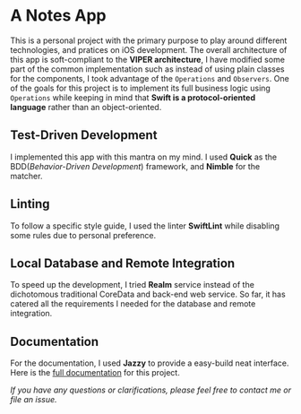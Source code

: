 A Notes App
===========
This is a personal project with the primary purpose to play around different technologies, and pratices on iOS development. The overall architecture of this app is soft-compliant to the **VIPER architecture**, I have modified some part of the common implementation such as instead of using plain classes for the components, I took advantage of the `Operations` and `Observers`. One of the goals for this project is to implement its full business logic using `Operations` while keeping in mind that **Swift is a protocol-oriented language** rather than an object-oriented.


Test-Driven Development
-----------------------

I implemented this app with this mantra on my mind. I used **Quick** as the BDD(*Behavior-Driven Development*) framework, and **Nimble** for the matcher. 


Linting
-------

To follow a specific style guide, I used the linter **SwiftLint** while disabling some rules due to personal preference.


Local Database and Remote Integration
-------------------------------------

To speed up the development, I tried **Realm** service instead of the dichotomous traditional CoreData and back-end web service. So far, it has catered all the requirements I needed for the database and remote integration.


Documentation
-------------

For the documentation, I used **Jazzy** to provide a easy-build neat interface. Here is the [full documentation](http://www.maryalexissolis.com/cant-remember-it-all/docs) for this project.

*If you have any questions or clarifications, please feel free to contact me or file an issue.*

